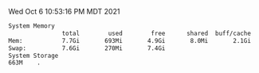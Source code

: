 Wed Oct  6 10:53:16 PM MDT 2021
```bash
System Memory
               total        used        free      shared  buff/cache   available
Mem:           7.7Gi       693Mi       4.9Gi       8.0Mi       2.1Gi       6.6Gi
Swap:          7.6Gi       270Mi       7.4Gi
System Storage
663M	.
```
